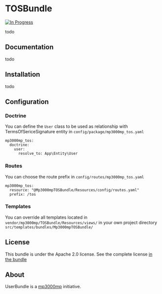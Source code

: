 # TOSBundle

[![In Progress](https://img.shields.io/badge/in%20progress-yes-red)](https://img.shields.io/badge/in%20progress-yes-red)

todo

## Documentation

todo

## Installation

todo

## Configuration

### Doctrine

You can define the `User` class to be used as relationship with TermsOfSericeSignature entity in `config/package/mp3000mp_tos.yaml`
```
mp3000mp_tos:
  doctrine:
    user:
      resolve_to: App\Entity\User
```

### Routes

You can choose the route prefix in `config/routes/mp3000mp_tos.yaml`
```
mp3000mp_tos:
  resource: "@Mp3000mpTOSBundle/Resources/config/routes.yaml"
  prefix: /tos
```

### Templates

You can override all templates located in `vendor/mp3000mp/TOSBundle/Resources/views/` in your own project directory `src/templates/bundles/Mp3000mpTOSBundle/`

## License

This bundle is under the Apache 2.0 license. See the complete license [in the bundle](LICENSE)

## About

UserBundle is a [mp3000mp](https://github.com/mp3000mp) initiative.
